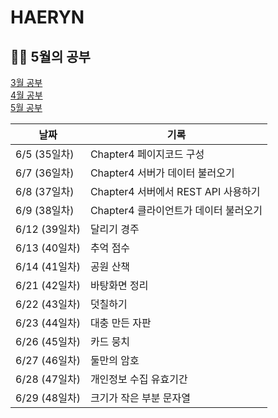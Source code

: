 # HAERYN
<h2>✍🏻 5월의 공부</h2>

[3월 공부](https://github.com/techeer-TIL-group/HAERYN/blob/main/%EA%B8%B0%EB%A1%9D/3%EC%9B%94%20%EA%B8%B0%EB%A1%9D.md) <br/>
[4월 공부](https://github.com/techeer-TIL-group/HAERYN/blob/main/%EA%B8%B0%EB%A1%9D/4%EC%9B%94%20%EA%B8%B0%EB%A1%9D.md) <br/>
[5월 공부](https://github.com/techeer-TIL-group/HAERYN/blob/main/%EA%B8%B0%EB%A1%9D/5%EC%9B%94%20%EA%B8%B0%EB%A1%9D.md)

| 날짜         | 기록 |
|------------ | -- |
| 6/5 (35일차) | Chapter4 페이지코드 구성 |
| 6/7 (36일차) | Chapter4 서버가 데이터 불러오기 |
| 6/8 (37일차) | Chapter4 서버에서 REST API 사용하기 |
| 6/9 (38일차) | Chapter4 클라이언트가 데이터 불러오기 |
| 6/12 (39일차) | 달리기 경주 |
| 6/13 (40일차) | 추억 점수|
| 6/14 (41일차) | 공원 산책 |
| 6/21 (42일차) | 바탕화면 정리 |
| 6/22 (43일차) | 덧칠하기 |
| 6/23 (44일차) | 대충 만든 자판 |
| 6/26 (45일차) | 카드 뭉치 |
| 6/27 (46일차) | 둘만의 암호 |
| 6/28 (47일차) | 개인정보 수집 유효기간 |
| 6/29 (48일차) | 크기가 작은 부분 문자열 |